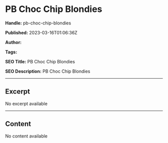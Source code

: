 # PB Choc Chip Blondies

**Handle:** pb-choc-chip-blondies

**Published:** 2023-03-16T01:06:36Z

**Author:**  

**Tags:** 

**SEO Title:** PB Choc Chip Blondies

**SEO Description:** PB Choc Chip Blondies

---

## Excerpt

No excerpt available

---

## Content

No content available


